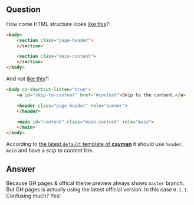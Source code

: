 ## Question

How come HTML structure looks [like this](https://escapedcat.github.io/github-pages-test/)?:

```html
<body>
    <section class="page-header">
    </section>

    <section class="main-content">
    </section>
</body>
```

And not [like this](https://pages-themes.github.io/cayman/)?:

```html
<body cz-shortcut-listen="true">
    <a id="skip-to-content" href="#content">Skip to the content.</a>

    <header class="page-header" role="banner">
    </header>

    <main id="content" class="main-content" role="main">
    </main>
</body>
```

According to [the latest `default` template of **cayman**](https://github.com/pages-themes/cayman/blob/master/_layouts/default.html#L25) it should use `header`, `main` and have a *scip to content* link.

## Answer
Because GH pages & offical theme preview always shows `master` branch.  
But GH pages is actually using the latest official version. In this case `0.1.1`.  
Confusing much? Yes!
